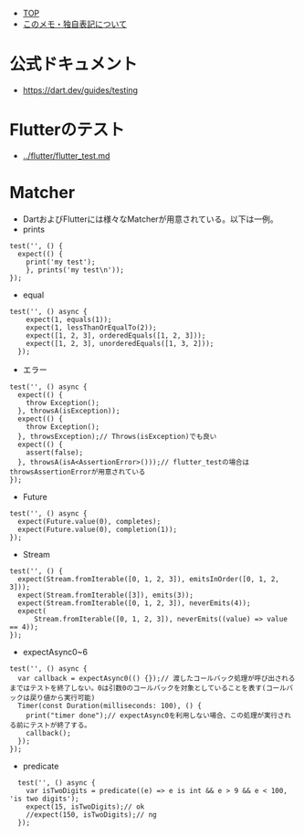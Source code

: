 - [TOP](./README.md)
- [このメモ・独自表記について](../README.md)



# 公式ドキュメント
* https://dart.dev/guides/testing

# Flutterのテスト
* [../flutter/flutter_test.md](../flutter/flutter_test.md)

# Matcher
* DartおよびFlutterには様々なMatcherが用意されている。以下は一例。
* prints
```
test('', () {
  expect(() {
    print('my test');
    }, prints('my test\n'));
});
```
* equal
```
test('', () async {
    expect(1, equals(1));
    expect(1, lessThanOrEqualTo(2));
    expect([1, 2, 3], orderedEquals([1, 2, 3]));
    expect([1, 2, 3], unorderedEquals([1, 3, 2]));
  });
```
* エラー
```
test('', () async {
  expect(() {
    throw Exception();
  }, throwsA(isException));
  expect(() {
    throw Exception();
  }, throwsException);// Throws(isException)でも良い
  expect(() {
    assert(false);
  }, throwsA(isA<AssertionError>()));// flutter_testの場合はthrowsAssertionErrorが用意されている
});
```
* Future
```
test('', () async {
  expect(Future.value(0), completes);
  expect(Future.value(0), completion(1));
});
```
* Stream
```
test('', () {
  expect(Stream.fromIterable([0, 1, 2, 3]), emitsInOrder([0, 1, 2, 3]));
  expect(Stream.fromIterable([3]), emits(3));
  expect(Stream.fromIterable([0, 1, 2, 3]), neverEmits(4));
  expect(
      Stream.fromIterable([0, 1, 2, 3]), neverEmits((value) => value == 4));
});
```
* expectAsync0~6
```
test('', () async {
  var callback = expectAsync0(() {});// 渡したコールバック処理が呼び出されるまではテストを終了しない。0は引数0のコールバックを対象としていることを表す(コールバックは戻り値から実行可能)
  Timer(const Duration(milliseconds: 100), () {
    print("timer done");// expectAsync0を利用しない場合、この処理が実行される前にテストが終了する。
    callback();
  });
});
```
* predicate
```
  test('', () async {
    var isTwoDigits = predicate((e) => e is int && e > 9 && e < 100, 'is two digits');
    expect(15, isTwoDigits);// ok
    //expect(150, isTwoDigits);// ng
  });
```

